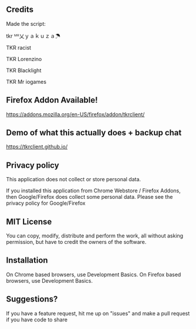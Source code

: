 ## Credits
Made the script:

tkr ᴹᴿ乂ｙａｋｕｚａ☂

TKR racist

TKR Lorenzino

TKR Blacklight

TKR Mr iogames

## Firefox Addon Available!
https://addons.mozilla.org/en-US/firefox/addon/tkrclient/

## Demo of what this actually does + backup chat
https://tkrclient.github.io/

## Privacy policy
This application does not collect or store personal data.

If you installed this application from Chrome Webstore / Firefox Addons, then Google/Firefox does collect some personal data. Please see the privacy policy for Google/Firefox

## MIT License
You can copy, modify, distribute and perform the work, all without asking permission, but have to credit the owners of the software.

## Installation
On Chrome based browsers, use Development Basics. On Firefox based browsers, use Development Basics.

## Suggestions?
If you have a feature request, hit me up on "issues" and make a pull request if you have code to share
